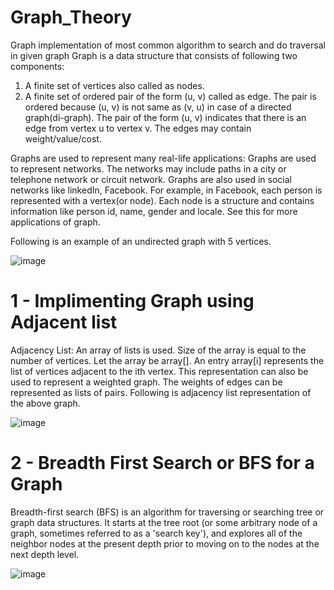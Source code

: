# Graph_Theory
Graph implementation of most common algorithm to search and do traversal in given graph
Graph is a data structure that consists of following two components:
1. A finite set of vertices also called as nodes.
2. A finite set of ordered pair of the form (u, v) called as edge. The pair is ordered because (u, v) is not same as (v, u) in case of a directed graph(di-graph). The pair of the form (u, v) indicates that there is an edge from vertex u to vertex v. The edges may contain weight/value/cost.

Graphs are used to represent many real-life applications: Graphs are used to represent networks. The networks may include paths in a city or telephone network or circuit network. Graphs are also used in social networks like linkedIn, Facebook. For example, in Facebook, each person is represented with a vertex(or node). Each node is a structure and contains information like person id, name, gender and locale. See this for more applications of graph.

Following is an example of an undirected graph with 5 vertices.

![image](https://user-images.githubusercontent.com/46073873/55177167-dd2fb380-5182-11e9-94e0-9a212ea9fd1f.png)

# 1 - Implimenting Graph using Adjacent list

Adjacency List:
An array of lists is used. Size of the array is equal to the number of vertices. Let the array be array[]. 
An entry array[i] represents the list of vertices adjacent to the ith vertex. 
This representation can also be used to represent a weighted graph. 
The weights of edges can be represented as lists of pairs.
Following is adjacency list representation of the above graph.

![image](https://user-images.githubusercontent.com/46073873/55177313-3e578700-5183-11e9-8da7-4d13ae86a9ee.png)


# 2 - Breadth First Search or BFS for a Graph
Breadth-first search (BFS) is an algorithm for traversing or searching tree or graph data structures. It starts at the tree root (or some arbitrary node of a graph, sometimes referred to as a 'search key'), and explores all of the neighbor nodes at the present depth prior to moving on to the nodes at the next depth level.

![image](https://user-images.githubusercontent.com/46073873/55178235-4adcdf00-5185-11e9-9eba-bd6c0eb1277e.png)
